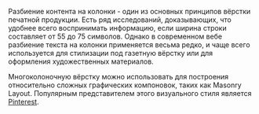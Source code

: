 Разбиение контента на колонки - один из основных принципов вёрстки печатной продукции. Есть ряд исследований, доказывающих, что удобнее всего воспринимать информацию, если ширина строки составляет от 55 до 75 символов. Однако в современном вебе разбиение текста на колонки применяется весьма редко, и чаще всего используется для стилизации под газетную вёрстку или для оформления художественных материалов.

Многоколоночную вёрстку можно использовать для построения относительно сложных графических компоновок, таких как Masonry Layout. Популярным представителем этого визуального стиля является [Pinterest](https://www.pinterest.ru/).